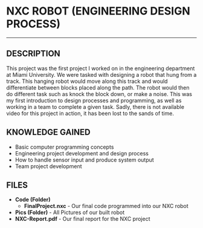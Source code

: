 # NXC ROBOT (ENGINEERING DESIGN PROCESS)
------------------------

DESCRIPTION
------------------------
This project was the first project I worked on in the engineering department at Miami University.  We were tasked with designing a robot that hung from a track.  This hanging robot would move along this track and would differentiate between blocks placed along the path.  The robot would then do different task such as knock the block down, or make a noise.  This was my first introduction to design processes and programming, as well as working in a team to complete a given task.  Sadly, there is not available video for this project in action, it has been lost to the sands of time.
 
KNOWLEDGE GAINED
------------------------
* Basic computer programming concepts
* Engineering project development and design process
* How to handle sensor input and produce system output
* Team project development

FILES
------------------------
* **Code (Folder)**
	* **FinalProject.nxc** - Our final code programmed into our NXC robot
* **Pics (Folder)** - All Pictures of our built robot
* **NXC-Report.pdf** - Our final report for the NXC project

